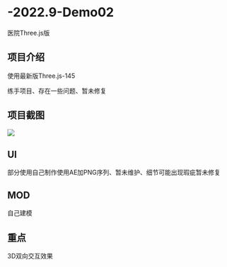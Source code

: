 # -2022.9-Demo02

医院Three.js版

## 项目介绍

使用最新版Three.js-145

练手项目、存在一些问题、暂未修复

## 项目截图

![](./img2/img.png)

## UI

部分使用自己制作使用AE加PNG序列、暂未维护、细节可能出现瑕疵暂未修复

## MOD

自己建模

## 重点

3D双向交互效果

